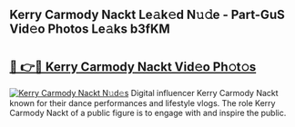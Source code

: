 ## Kerry Carmody Nackt Le𝚊k𝚎d N𝚞𝚍e - Part-GuS Vid𝚎o Photos Le𝚊ks b3fKM

# <h2><a href="http://fb681mg.evod.top/?m=Kerry+Carmody+Nackt">🔗 👉🔴 Kerry Carmody Nackt Vid𝚎o Ph𝚘t𝚘s</a></h2>

[![Kerry Carmody Nackt N𝚞d𝚎s](https://i.imgur.com/8V9OHl7.gif)](http://fb681mg.evod.top/?m=Kerry+Carmody+Nackt)
Digital influencer Kerry Carmody Nackt known for their dance performances and lifestyle vlogs. The role Kerry Carmody Nackt of a public figure is to engage with and inspire the public. 
